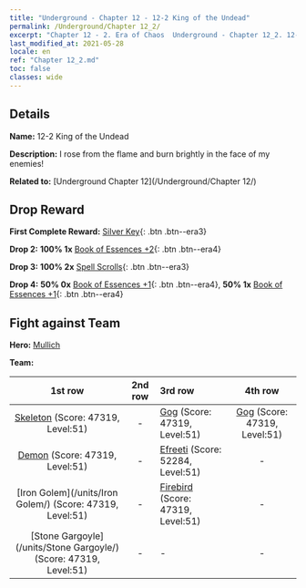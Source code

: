 ```yaml
---
title: "Underground - Chapter 12 - 12-2 King of the Undead"
permalink: /Underground/Chapter 12_2/
excerpt: "Chapter 12 - 2. Era of Chaos  Underground - Chapter 12_2. 12-2 King of the Undead"
last_modified_at: 2021-05-28
locale: en
ref: "Chapter 12_2.md"
toc: false
classes: wide
---
```


## Details

 **Name:** 12-2 King of the Undead

 **Description:** I rose from the flame and burn brightly in the face of my enemies!

 **Related to:** [Underground Chapter 12](/Underground/Chapter 12/)

## Drop Reward

 **First Complete Reward:** [Silver Key](/Items/con_693/){: .btn .btn--era3}

 **Drop 2:** **100% 1x** [Book of Essences +2](/Items/mat_53/){: .btn .btn--era4}

 **Drop 3:** **100% 2x** [Spell Scrolls](/Items/con_694/){: .btn .btn--era3}

 **Drop 4:** **50% 0x** [Book of Essences +1](/Items/mat_46/){: .btn .btn--era4}, **50% 1x** [Book of Essences +1](/Items/mat_46/){: .btn .btn--era4}


## Fight against Team
 **Hero:** [Mullich](/heroes/Mullich/)

 **Team:**


  | 1st row | 2nd row | 3rd row | 4th row |
  |:----:|:----:|:----|:----:|
  | [Skeleton](/units/Skeleton/) (Score: 47319, Level:51)  | - | [Gog](/units/Gog/) (Score: 47319, Level:51)  | [Gog](/units/Gog/) (Score: 47319, Level:51)  |
  | [Demon](/units/Demon/) (Score: 47319, Level:51)  | - | [Efreeti](/units/Efreeti/) (Score: 52284, Level:51)  | - |
  | [Iron Golem](/units/Iron Golem/) (Score: 47319, Level:51)  | - | [Firebird](/units/Firebird/) (Score: 47319, Level:51)  | - |
  | [Stone Gargoyle](/units/Stone Gargoyle/) (Score: 47319, Level:51)  | - | - | - |


